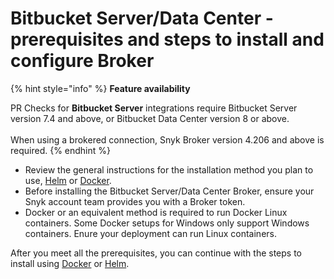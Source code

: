 # Bitbucket Server/Data Center - prerequisites and steps to install and configure Broker

{% hint style="info" %}
**Feature availability**

PR Checks for **Bitbucket Server** integrations require Bitbucket Server version 7.4 and above, or Bitbucket Data Center version 8 or above. \
\
When using a brokered connection, Snyk Broker version 4.206 and above is required.
{% endhint %}

* Review the general instructions for the installation method you plan to use, [Helm](../install-and-configure-broker-using-helm.md) or [Docker](../install-and-configure-broker-using-docker.md).
* Before installing the Bitbucket Server/Data Center Broker, ensure your Snyk account team provides you with a Broker token.&#x20;
* Docker or an equivalent method is required to run Docker Linux containers. Some Docker setups for Windows only support Windows containers. Enure your deployment can run Linux containers.

After you meet all the prerequisites, you can continue with the steps to install using [Docker](bitbucket-server-data-center-install-and-configure-using-docker.md) or [Helm](bitbucket-server-data-center-install-and-configure-using-helm.md).
